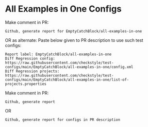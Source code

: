 # All Examples in One Configs
Make comment in PR:
```
Github, generate report for EmptyCatchBlock/all-examples-in-one
```
OR as alternate:
Paste below given to PR description to use such test configs:
```
Report label: EmptyCatchBlock/all-examples-in-one
Diff Regression config: https://raw.githubusercontent.com/checkstyle/test-configs/main/EmptyCatchBlock/all-examples-in-one/config.xml
Diff Regression projects: https://raw.githubusercontent.com/checkstyle/test-configs/main/EmptyCatchBlock/all-examples-in-one/list-of-projects.properties
```
Make comment in PR:
```
Github, generate report
```
OR
```
Github, generate report for configs in PR description
```
